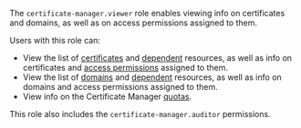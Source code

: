 The `certificate-manager.viewer` role enables viewing info on certificates and domains, as well as on access permissions assigned to them.

Users with this role can:
* View the list of [certificates](../../certificate-manager/concepts/index.md/#types) and [dependent](../../certificate-manager/concepts/services.md) resources, as well as info on certificates and [access permissions](../../iam/concepts/access-control/index.md) assigned to them.
* View the list of [domains](../../certificate-manager/concepts/domains/index.md) and [dependent](../../certificate-manager/concepts/domains/services.md) resources, as well as info on domains and access permissions assigned to them.
* View info on the Certificate Manager [quotas](../../certificate-manager/concepts/limits.md#certificate-manager-quotas).

This role also includes the `certificate-manager.auditor` permissions.